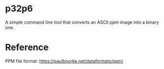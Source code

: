 # p32p6
A simple command line tool that converts an ASCII ppm image into a binary one.

# Reference
PPM file format: https://paulbourke.net/dataformats/ppm/
